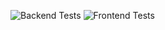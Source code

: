 ![Backend Tests](https://github.com/DON2604/MediMind/actions/workflows/build.yml)
![Frontend Tests](https://github.com/DON2604/MediMind/actions/workflows/build.yml)
